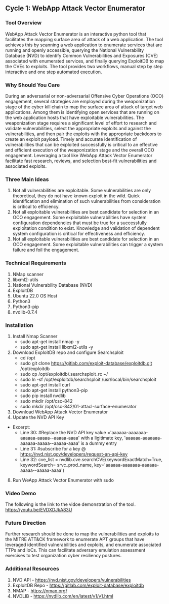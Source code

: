## Cycle 1:  WebApp Attack Vector Enumerator
### Tool Overview
WebApp Attack Vector Enumerator is an interactive python tool that facilitates the mapping surface area of attack of a web application. The tool achieves this by scanning a web application to enumerate services that are running and openly accessible, querying the National Vulnerability Database (NVD) to identify Common Vulnerabilities and Exposures (CVE) associated with enumerated services, and finally querying ExploitDB to map the CVEs to exploits. The tool provides two workflows, manual step by step interactive and one step automated execution.

### Why Should You Care
During an adversarial or non-adversarial Offensive Cyber Operations (OCO) engagement, several strategies are employed during the weaponization stage of the cyber kill chain to map the surface area of attack of target web applications. Among them is identifying open services that are running on the web application hosts that have exploitable vulnerabilities. The weaponization stage requires a significant level of effort to research and validate vulnerabilities, select the appropriate exploits and against the vulnerabilities, and then pair the exploits with the appropriate backdoors to create an exploit payload. Timely and accurate identification of vulnerabilities that can be exploited successfully is critical to an effective and efficient execution of the weaponization stage and the overall OCO engagement. Leveraging a tool like WebApp Attack Vector Enumerator facilitate fast research, reviews, and selection best-fit vulnerabilities and associated exploits.

### Three Main Ideas
1. Not all vulnerabilities are exploitable. Some vulnerabilities are only theoretical, they do not have known exploit in the wild. Quick identification and elimination of such vulnerabilities from consideration is critical to efficiency.
2. Not all exploitable vulnerabilities are best candidate for selection in an OCO engagement. Some exploitable vulnerabilities have system configuration dependencies that must be true for a successfully exploitation condition to exist. Knowledge and validation of dependent system configuration is critical for effectiveness and efficiency.
3. Not all exploitable vulnerabilities are best candidate for selection in an OCO engagement. Some exploitable vulnerabilities can trigger a system failure and foil the engagement.

### Technical Requirements
 1. NMap scanner
 2. libxml2-utils
 3. National Vulnerability Database (NVD)
 4. ExploitDB 
 6. Ubuntu 22.0 OS Host
 7. Python3
 8. Python3-pip
 9. nvdlib-0.7.4
 
### Installation
1. Install Nmap Scanner
   - sudo apt-get install nmap -y
   - sudo apt-get install libxml2-utils -y
3. Download ExploitDB repo and configure Searchsploit
   - cd /opt
   - sudo git clone https://gitlab.com/exploit-database/exploitdb.git /opt/exploitdb
   - sudo cp /opt/exploitdb/.searchsploit_rc ~/
   - sudo ln -sf /opt/exploitdb/searchsploit /usr/local/bin/searchsploit
   - sudo apt-get install curl
   - sudo apt-get install python3-pip
   - sudo pip install nvdlib
   - sudo mkdir /opt/csc-842
   - sudo mkdir /opt/csc-842/01-attacl-surface-enumerator
5. Download WebApp Attack Vector Enumerator
6. Update the NVD API Key
- Excerpt:
   - Line 30: #Replace the NVD API key value ='aaaaaa-aaaaaaa-aaaaaa-aaaaa--aaaaa-aaaa' with a ligitimate key, 'aaaaaa-aaaaaaa-aaaaaa-aaaaa--aaaaa-aaaa' is a dummy entry
   - Line 31: #subscribe for a key @ https://nvd.nist.gov/developers/request-an-api-key
   - Line 32: cve_list = nvdlib.cve.searchCVE(keywordExactMatch=True, keywordSearch= srvc_prod_name, key='aaaaaa-aaaaaaa-aaaaaa-aaaaa--aaaaa-aaaa')
8. Run WeApp Attack Vector Enumerator with sudo

### Video Demo
The following is the link to the vidoe demonstration of the tool.
https://youtu.be/EVDXDJkA83U

### Future Direction
Further research should be done to map the vulnerabilities and exploits to the MITRE ATT&amp;CK framework to enumerate APT groups that have leveraged identified vulnerabilities and exploits, and enumerate associated TTPs and IoCs. This can facilitate adversary emulation assessment exercises to test organization cyber resiliency postures.

### Additional Resources
1. NVD API - https://nvd.nist.gov/developers/vulnerabilities
2. ExploitDB Repo - https://gitlab.com/exploit-database/exploitdb
3. NMAP - https://nmap.org/
4. NVDLIB - https://nvdlib.com/en/latest/v1/v1.html

